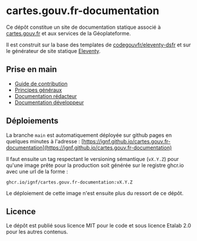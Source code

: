 # cartes.gouv.fr-documentation

Ce dépôt constitue un site de documentation statique associé à [cartes.gouv.fr](https://cartes.gouv.fr/) et aux services de la Géoplateforme.

Il est construit sur la base des templates de [codegouvfr/eleventy-dsfr](https://github.com/codegouvfr/eleventy-dsfr) et sur le générateur de site statique [Eleventy](https://www.11ty.dev/).

## Prise en main

-   [Guide de contribution](CONTRIBUTING.md)
-   [Principes généraux](docs/index.md)
-   [Documentation rédacteur](docs/redacteur.md)
-   [Documentation développeur](docs/developpeur.md)

## Déploiements

La branche `main` est automatiquement déployée sur github pages en quelques minutes à l'adresse : [https://ignf.github.io/cartes.gouv.fr-documentation](https://ignf.github.io/cartes.gouv.fr-documentation)

Il faut ensuite un tag respectant le versioning sémantique (`vX.Y.Z`) pour qu'une image prête pour la production soit générée sur le registre ghcr.io avec une url de la forme :

```
ghcr.io/ignf/cartes.gouv.fr-documentation:vX.Y.Z
```

Le déploiement de cette image n'est ensuite plus du ressort de ce dépôt.

## Licence

Le dépôt est publié sous licence MIT pour le code et sous licence Etalab 2.0 pour les autres contenus.
